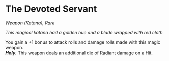 # The Devoted Servant
*Weapon (Katana), Rare*

*This magical katana had a golden hue and a blade wrapped with red cloth.*

You gain a +1 bonus to attack rolls and damage rolls made with this magic weapon.  
***Holy.*** This weapon deals an additional die of Radiant damage on a Hit.  